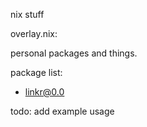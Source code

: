 nix stuff

overlay.nix:

personal packages and things.

package list:
- linkr@0.0

todo: add example usage



